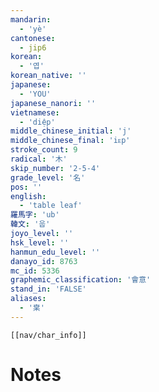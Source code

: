 ```yaml
---
mandarin:
  - 'yè'
cantonese:
  - jip6
korean:
  - '엽'
korean_native: ''
japanese:
  - 'YOU'
japanese_nanori: ''
vietnamese:
  - 'diệp'
middle_chinese_initial: 'j'
middle_chinese_final: 'iᴇp'
stroke_count: 9
radical: '木'
skip_number: '2-5-4'
grade_level: '名'
pos: ''
english:
  - 'table leaf'
羅馬字: 'ub'
韓文: '웁'
joyo_level: ''
hsk_level: ''
hanmun_edu_level: ''
danayo_id: 8763
mc_id: 5336
graphemic_classification: '會意'
stand_in: 'FALSE'
aliases:
  - '枽'
---
```

```meta-bind-embed
[[nav/char_info]]
```

# Notes
